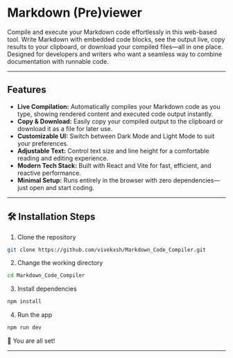 # Markdown (Pre)viewer

Compile and execute your Markdown code effortlessly in this web-based tool. Write Markdown with embedded code blocks, see the output live, copy results to your clipboard, or download your compiled files—all in one place. Designed for developers and writers who want a seamless way to combine documentation with runnable code.

---

## Features

- **Live Compilation:** Automatically compiles your Markdown code as you type, showing rendered content and executed code output instantly.
- **Copy & Download:** Easily copy your compiled output to the clipboard or download it as a file for later use.
- **Customizable UI:** Switch between Dark Mode and Light Mode to suit your preferences.
- **Adjustable Text:** Control text size and line height for a comfortable reading and editing experience.
- **Modern Tech Stack:** Built with React and Vite for fast, efficient, and reactive performance.
- **Minimal Setup:** Runs entirely in the browser with zero dependencies—just open and start coding.


---

## 🛠️ Installation Steps

1. Clone the repository

```bash
git clone https://github.com/vivekxsh/Markdown_Code_Compiler.git
```

2. Change the working directory

```bash
cd Markdown_Code_Compiler
```

3. Install dependencies

```bash
npm install
```

4. Run the app

```bash
npm run dev
```

🌟 You are all set!

---
